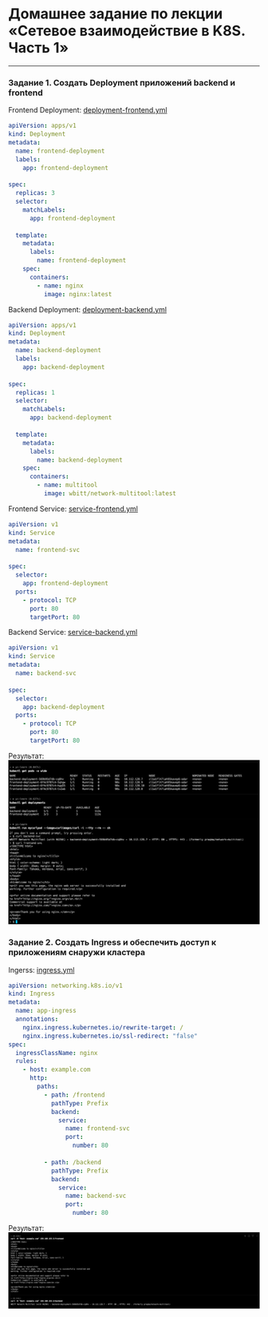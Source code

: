 # Домашнее задание по лекции «Сетевое взаимодействие в K8S. Часть 1»

---

### Задание 1. Создать Deployment приложений backend и frontend


Frontend Deployment: [deployment-frontend.yml](assets%2Fk8s%2Fhw-88%2Fdeployment-frontend.yml)
```yaml
apiVersion: apps/v1
kind: Deployment
metadata:
  name: frontend-deployment
  labels:
    app: frontend-deployment
    
spec:
  replicas: 3
  selector:
    matchLabels:
      app: frontend-deployment

  template:
    metadata:
      labels:
        name: frontend-deployment
    spec:
      containers:
        - name: nginx
          image: nginx:latest
```


Backend Deployment: [deployment-backend.yml](assets%2Fk8s%2Fhw-88%2Fdeployment-backend.yml)
```yaml
apiVersion: apps/v1
kind: Deployment
metadata:
  name: backend-deployment
  labels:
    app: backend-deployment

spec:
  replicas: 1
  selector:
    matchLabels:
      app: backend-deployment

  template:
    metadata:
      labels:
        name: backend-deployment
    spec:
      containers:
        - name: multitool
          image: wbitt/network-multitool:latest
```

Frontend Service: [service-frontend.yml](assets%2Fk8s%2Fhw-88%2Fservice-frontend.yml)
```yaml
apiVersion: v1
kind: Service
metadata:
  name: frontend-svc

spec:
  selector:
    app: frontend-deployment
  ports:
    - protocol: TCP
      port: 80
      targetPort: 80
```

Backend Service: [service-backend.yml](assets%2Fk8s%2Fhw-88%2Fservice-backend.yml)
```yaml
apiVersion: v1
kind: Service
metadata:
  name: backend-svc

spec:
  selector:
    app: backend-deployment
  ports:
    - protocol: TCP
      port: 80
      targetPort: 80
```
Результат:
![hw-88-1-1.png](assets%2Fimages%2Fhw-88%2Fhw-88-1-1.png)

### Задание 2. Создать Ingress и обеспечить доступ к приложениям снаружи кластера
Ingerss: [ingress.yml](assets%2Fk8s%2Fhw-88%2Fingress.yml)
```yaml
apiVersion: networking.k8s.io/v1
kind: Ingress
metadata:
  name: app-ingress
  annotations:
    nginx.ingress.kubernetes.io/rewrite-target: /
    nginx.ingress.kubernetes.io/ssl-redirect: "false"
spec:
  ingressClassName: nginx
  rules:
    - host: example.com
      http:
        paths:
          - path: /frontend
            pathType: Prefix
            backend:
              service:
                name: frontend-svc
                port:
                  number: 80

          - path: /backend
            pathType: Prefix
            backend:
              service:
                name: backend-svc
                port:
                  number: 80
```

Результат:
![hw-88-2-1.png](assets%2Fimages%2Fhw-88%2Fhw-88-2-1.png)